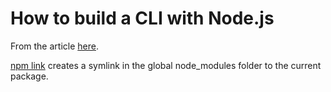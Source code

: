 # How to build a CLI with Node.js
From the article [here](https://www.twilio.com/blog/how-to-build-a-cli-with-node-js).

[npm link](https://docs.npmjs.com/cli/link) creates a symlink in the global node_modules folder to the current package.